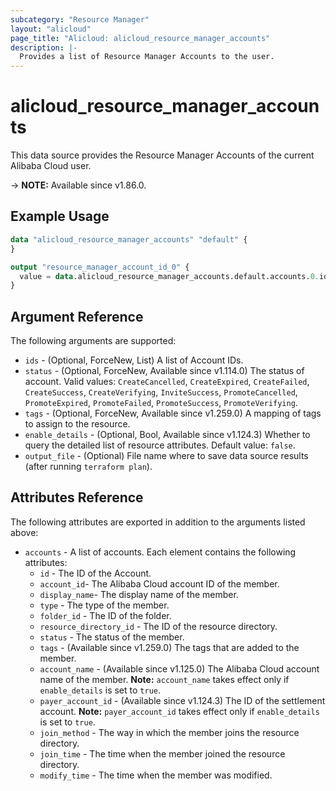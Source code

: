 ```yaml
---
subcategory: "Resource Manager"
layout: "alicloud"
page_title: "Alicloud: alicloud_resource_manager_accounts"
description: |-
  Provides a list of Resource Manager Accounts to the user.
---
```


# alicloud_resource_manager_accounts

This data source provides the Resource Manager Accounts of the current Alibaba Cloud user.

-> **NOTE:** Available since v1.86.0.

## Example Usage

```terraform
data "alicloud_resource_manager_accounts" "default" {
}

output "resource_manager_account_id_0" {
  value = data.alicloud_resource_manager_accounts.default.accounts.0.id
}
```

## Argument Reference

The following arguments are supported:

* `ids` - (Optional, ForceNew, List) A list of Account IDs.
* `status` - (Optional, ForceNew, Available since v1.114.0) The status of account. Valid values: `CreateCancelled`, `CreateExpired`, `CreateFailed`, `CreateSuccess`, `CreateVerifying`, `InviteSuccess`, `PromoteCancelled`, `PromoteExpired`, `PromoteFailed`, `PromoteSuccess`, `PromoteVerifying`.
* `tags` - (Optional, ForceNew, Available since v1.259.0) A mapping of tags to assign to the resource.
* `enable_details` - (Optional, Bool, Available since v1.124.3) Whether to query the detailed list of resource attributes. Default value: `false`.
* `output_file` - (Optional) File name where to save data source results (after running `terraform plan`).

## Attributes Reference

The following attributes are exported in addition to the arguments listed above:

* `accounts` - A list of accounts. Each element contains the following attributes:
  * `id` - The ID of the Account.
  * `account_id`- The Alibaba Cloud account ID of the member.
  * `display_name`- The display name of the member.
  * `type` - The type of the member.
  * `folder_id` - The ID of the folder.
  * `resource_directory_id` - The ID of the resource directory.
  * `status` - The status of the member.
  * `tags` - (Available since v1.259.0) The tags that are added to the member.
  * `account_name` - (Available since v1.125.0) The Alibaba Cloud account name of the member. **Note:** `account_name` takes effect only if `enable_details` is set to `true`.
  * `payer_account_id` - (Available since v1.124.3) The ID of the settlement account. **Note:** `payer_account_id` takes effect only if `enable_details` is set to `true`.
  * `join_method` - The way in which the member joins the resource directory.
  * `join_time` - The time when the member joined the resource directory.
  * `modify_time` - The time when the member was modified.
